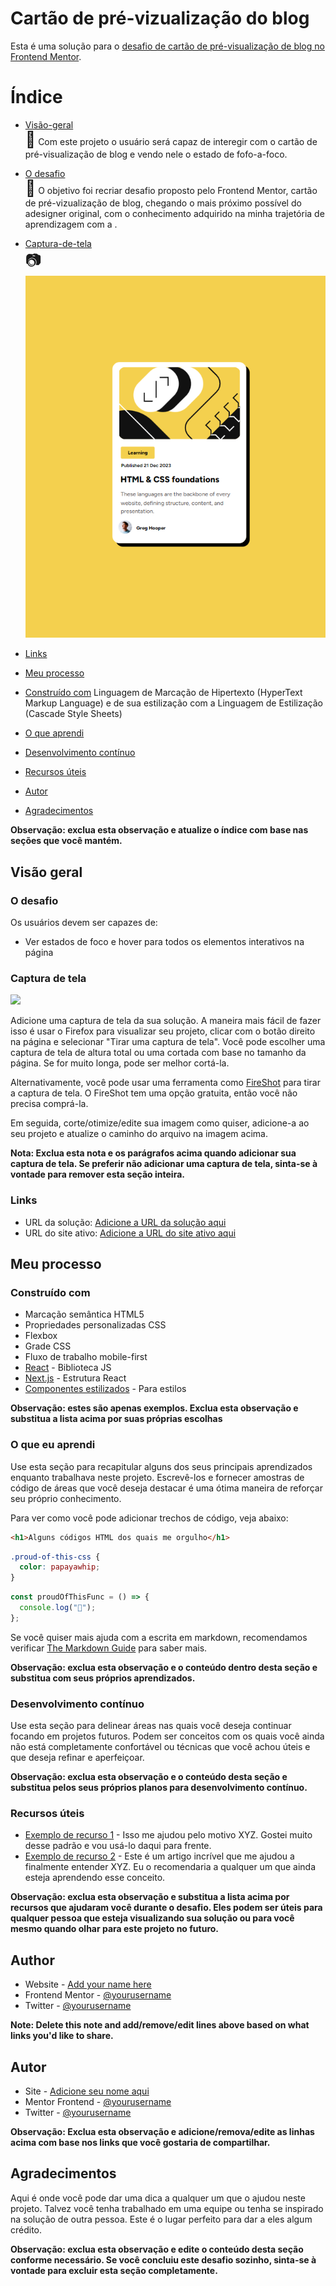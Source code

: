 # Cartão de pré-vizualização do blog

Esta é uma solução para o [desafio de cartão de pré-visualização de blog no Frontend Mentor](https://www.frontendmentor.io/challenges/blog-preview-card-ckPaj01IcS).

# Índice

- [Visão-geral](#visao-geral)<br>
  <span style="font-size:25px">&#127919;</span>
  Com este projeto o usuário será capaz de interegir com o cartão de pré-visualização de blog e vendo nele o estado de fofo-a-foco.

- [O desafio](#o-desafio)<br>
  <span style="font-size:25px">&#129470;</span>
  O objetivo foi recriar desafio proposto pelo Frontend Mentor, cartão de pré-vizualização de blog, chegando o mais próximo possível do adesigner original, com o conhecimento adquirido na minha trajetória de aprendizagem com a .

- [Captura-de-tela](captura-de-tela)<br>
  <span style="font-size:25px">&#128247;</span>
  <img src="./src/images/Captura de tela 2024-08-26 151029.png">

- [Links](#links)
- [Meu processo](#meu-processo)
- [Construído com](#construído-com) Linguagem de Marcação de Hipertexto (HyperText Markup Language) e de sua estilização com a Linguagem de Estilização (Cascade Style Sheets)
- [O que aprendi](#o-que-aprendi)
- [Desenvolvimento contínuo](#desenvolvimento-contínuo)
- [Recursos úteis](#recursos-úteis)
- [Autor](#autor)
- [Agradecimentos](#agradecimentos)

**Observação: exclua esta observação e atualize o índice com base nas seções que você mantém.**

## Visão geral

### O desafio

Os usuários devem ser capazes de:

- Ver estados de foco e hover para todos os elementos interativos na página

### Captura de tela

![](./screenshot.jpg)

Adicione uma captura de tela da sua solução. A maneira mais fácil de fazer isso é usar o Firefox para visualizar seu projeto, clicar com o botão direito na página e selecionar "Tirar uma captura de tela". Você pode escolher uma captura de tela de altura total ou uma cortada com base no tamanho da página. Se for muito longa, pode ser melhor cortá-la.

Alternativamente, você pode usar uma ferramenta como [FireShot](https://getfireshot.com/) para tirar a captura de tela. O FireShot tem uma opção gratuita, então você não precisa comprá-la.

Em seguida, corte/otimize/edite sua imagem como quiser, adicione-a ao seu projeto e atualize o caminho do arquivo na imagem acima.

**Nota: Exclua esta nota e os parágrafos acima quando adicionar sua captura de tela. Se preferir não adicionar uma captura de tela, sinta-se à vontade para remover esta seção inteira.**

### Links

- URL da solução: [Adicione a URL da solução aqui](https://your-solution-url.com)
- URL do site ativo: [Adicione a URL do site ativo aqui](https://your-live-site-url.com)

## Meu processo

### Construído com

- Marcação semântica HTML5
- Propriedades personalizadas CSS
- Flexbox
- Grade CSS
- Fluxo de trabalho mobile-first
- [React](https://reactjs.org/) - Biblioteca JS
- [Next.js](https://nextjs.org/) - Estrutura React
- [Componentes estilizados](https://styled-components.com/) - Para estilos

**Observação: estes são apenas exemplos. Exclua esta observação e substitua a lista acima por suas próprias escolhas**

### O que eu aprendi

Use esta seção para recapitular alguns dos seus principais aprendizados enquanto trabalhava neste projeto. Escrevê-los e fornecer amostras de código de áreas que você deseja destacar é uma ótima maneira de reforçar seu próprio conhecimento.

Para ver como você pode adicionar trechos de código, veja abaixo:

```html
<h1>Alguns códigos HTML dos quais me orgulho</h1>
```

```css
.proud-of-this-css {
  color: papayawhip;
}
```

```js
const proudOfThisFunc = () => {
  console.log("🎉");
};
```

Se você quiser mais ajuda com a escrita em markdown, recomendamos verificar [The Markdown Guide](https://www.markdownguide.org/) para saber mais.

**Observação: exclua esta observação e o conteúdo dentro desta seção e substitua com seus próprios aprendizados.**

### Desenvolvimento contínuo

Use esta seção para delinear áreas nas quais você deseja continuar focando em projetos futuros. Podem ser conceitos com os quais você ainda não está completamente confortável ou técnicas que você achou úteis e que deseja refinar e aperfeiçoar.

**Observação: exclua esta observação e o conteúdo desta seção e substitua pelos seus próprios planos para desenvolvimento contínuo.**

### Recursos úteis

- [Exemplo de recurso 1](https://www.example.com) - Isso me ajudou pelo motivo XYZ. Gostei muito desse padrão e vou usá-lo daqui para frente.
- [Exemplo de recurso 2](https://www.example.com) - Este é um artigo incrível que me ajudou a finalmente entender XYZ. Eu o recomendaria a qualquer um que ainda esteja aprendendo esse conceito.

**Observação: exclua esta observação e substitua a lista acima por recursos que ajudaram você durante o desafio. Eles podem ser úteis para qualquer pessoa que esteja visualizando sua solução ou para você mesmo quando olhar para este projeto no futuro.**

## Author

- Website - [Add your name here](https://www.your-site.com)
- Frontend Mentor - [@yourusername](https://www.frontendmentor.io/profile/yourusername)
- Twitter - [@yourusername](https://www.twitter.com/yourusername)

**Note: Delete this note and add/remove/edit lines above based on what links you'd like to share.**

## Autor

- Site - [Adicione seu nome aqui](https://www.your-site.com)
- Mentor Frontend - [@yourusername](https://www.frontendmentor.io/profile/yourusername)
- Twitter - [@yourusername](https://www.twitter.com/yourusername)

**Observação: Exclua esta observação e adicione/remova/edite as linhas acima com base nos links que você gostaria de compartilhar.**

## Agradecimentos

Aqui é onde você pode dar uma dica a qualquer um que o ajudou neste projeto. Talvez você tenha trabalhado em uma equipe ou tenha se inspirado na solução de outra pessoa. Este é o lugar perfeito para dar a eles algum crédito.

**Observação: exclua esta observação e edite o conteúdo desta seção conforme necessário. Se você concluiu este desafio sozinho, sinta-se à vontade para excluir esta seção completamente.**
